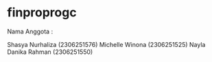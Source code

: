 # finproprogc


Nama Anggota :

Shasya Nurhaliza (2306251576)
Michelle Winona (2306251525)
Nayla Danika Rahman (2306251550)
